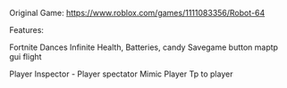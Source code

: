 Original Game: https://www.roblox.com/games/1111083356/Robot-64

Features:

Fortnite Dances
Infinite Health, Batteries, candy
Savegame button
maptp gui
flight

Player Inspector -
  Player spectator
  Mimic Player
  Tp to player
